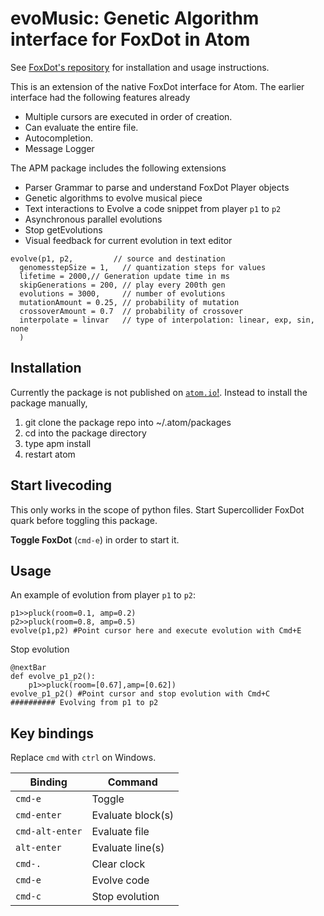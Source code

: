# evoMusic: Genetic Algorithm interface for FoxDot in Atom

See [FoxDot's repository](https://github.com/Qirky/FoxDot) for installation and usage instructions.

This is an extension of the native FoxDot interface for Atom. The earlier interface had the following features already

- Multiple cursors are executed in order of creation.
- Can evaluate the entire file.
- Autocompletion.
- Message Logger

 The APM package includes the following extensions

- Parser Grammar to parse and understand FoxDot Player objects
- Genetic algorithms to evolve musical piece
- Text interactions to Evolve a code snippet from player `p1` to `p2`
- Asynchronous parallel evolutions
- Stop getEvolutions
- Visual feedback for current evolution in text editor

```
evolve(p1, p2,         // source and destination
  genomesstepSize = 1,   // quantization steps for values
  lifetime = 2000,// Generation update time in ms
  skipGenerations = 200, // play every 200th gen
  evolutions = 3000,     // number of evolutions
  mutationAmount = 0.25, // probability of mutation
  crossoverAmount = 0.7  // probability of crossover
  interpolate = linvar   // type of interpolation: linear, exp, sin, none
  )
```

## Installation
Currently the package is not published on [`atom.io`!](https://atom.io/packages). Instead to install the package manually,

1. git clone the package repo into ~/.atom/packages
2. cd into the package directory
3. type apm install
4. restart atom

## Start livecoding

This only works in the scope of python files. Start Supercollider FoxDot quark before toggling this package.

**Toggle FoxDot** (`cmd-e`) in order to start it.

## Usage
An example of evolution from player `p1` to `p2`:

```
p1>>pluck(room=0.1, amp=0.2)
p2>>pluck(room=0.8, amp=0.5)
evolve(p1,p2) #Point cursor here and execute evolution with Cmd+E
```

Stop evolution
```
@nextBar
def evolve_p1_p2():
	p1>>pluck(room=[0.67],amp=[0.62])
evolve_p1_p2() #Point cursor and stop evolution with Cmd+C
########## Evolving from p1 to p2
```

## Key bindings
Replace `cmd` with `ctrl` on Windows.

| Binding | Command |
| - | - |
| `cmd-e` | Toggle |
| `cmd-enter` | Evaluate block(s) |
| `cmd-alt-enter` | Evaluate file |
| `alt-enter` | Evaluate line(s) |
| `cmd-.` | Clear clock |
| `cmd-e` | Evolve code
| `cmd-c` | Stop evolution
